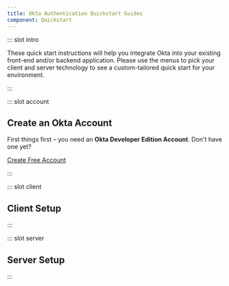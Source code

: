 ```yaml
---
title: Okta Authentication Quickstart Guides
component: Quickstart
---
```


::: slot intro

These quick start instructions will help you integrate Okta into your existing front-end and/or backend application.
Please use the menus to pick your client and server technology to see a custom-tailored quick start for your environment.

:::

::: slot account
## Create an Okta Account

First things first &ndash; you need an **Okta Developer Edition Account**. Don't have one yet?

<a href="https://developer.okta.com/signup/" class="Button--red">Create Free Account</a>

:::

::: slot client
## Client Setup


:::

::: slot server
## Server Setup

:::
